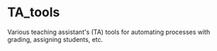 # TA_tools
Various teaching assistant's (TA) tools for automating processes with grading, assigning students, etc.

